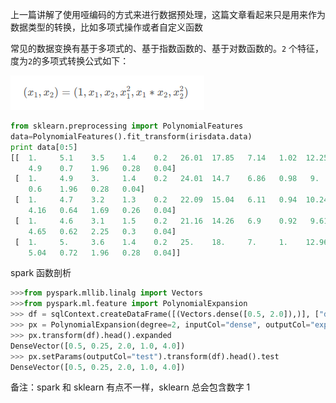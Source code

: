 上一篇讲解了使用哑编码的方式来进行数据预处理，这篇文章看起来只是用来作为数据类型的转换，比如多项式操作或者自定义函数

常见的数据变换有基于多项式的、基于指数函数的、基于对数函数的。`2` 个特征，度为`2`的多项式转换公式如下：

![](./PolyFeature.png)

```python
from sklearn.preprocessing import PolynomialFeatures
data=PolynomialFeatures().fit_transform(irisdata.data)
print data[0:5]
[[  1.     5.1    3.5    1.4    0.2   26.01  17.85   7.14   1.02  12.25
    4.9    0.7    1.96   0.28   0.04]
 [  1.     4.9    3.     1.4    0.2   24.01  14.7    6.86   0.98   9.     4.2
    0.6    1.96   0.28   0.04]
 [  1.     4.7    3.2    1.3    0.2   22.09  15.04   6.11   0.94  10.24
    4.16   0.64   1.69   0.26   0.04]
 [  1.     4.6    3.1    1.5    0.2   21.16  14.26   6.9    0.92   9.61
    4.65   0.62   2.25   0.3    0.04]
 [  1.     5.     3.6    1.4    0.2   25.    18.     7.     1.    12.96
    5.04   0.72   1.96   0.28   0.04]]
```

spark 函数剖析

```python
>>>from pyspark.mllib.linalg import Vectors
>>>from pyspark.ml.feature import PolynomialExpansion
>>> df = sqlContext.createDataFrame([(Vectors.dense([0.5, 2.0]),)], ["dense"])
>>> px = PolynomialExpansion(degree=2, inputCol="dense", outputCol="expanded")
>>> px.transform(df).head().expanded
DenseVector([0.5, 0.25, 2.0, 1.0, 4.0])
>>> px.setParams(outputCol="test").transform(df).head().test
DenseVector([0.5, 0.25, 2.0, 1.0, 4.0])
```
备注：spark 和 sklearn 有点不一样，sklearn 总会包含数字 1
